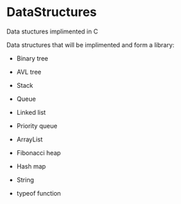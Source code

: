 # DataStructures
Data stuctures implimented in C

Data structures that will be implimented and form a library:

* Binary tree

* AVL tree

* Stack

* Queue

* Linked list

* Priority queue

* ArrayList

* Fibonacci heap

* Hash map

* String

* typeof function
